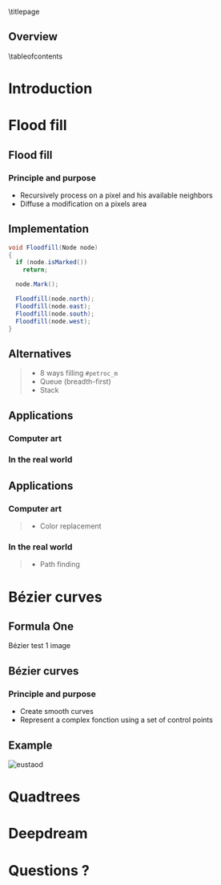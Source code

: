﻿\titlepage

## Overview
\tableofcontents

# Introduction



# Flood fill

## Flood fill

### Principle and purpose
- Recursively process on a pixel and his available neighbors
- Diffuse a modification on a pixels area

## Implementation

```cs
void Floodfill(Node node)
{
  if (node.isMarked())
    return;

  node.Mark();

  Floodfill(node.north);
  Floodfill(node.east);
  Floodfill(node.south);
  Floodfill(node.west);
}
```

## Alternatives

> - 8 ways filling `#petroc_m`
> - Queue (breadth-first)
> - Stack

## Applications

### Computer art

### In the real world

## Applications

### Computer art
> - Color replacement

### In the real world
> - Path finding



# Bézier curves

## Formula One

Bézier test 1 image

## Bézier curves

### Principle and purpose
- Create smooth curves
- Represent a complex fonction using a set of control points

## Example

![eustaod](imgbezier.jpg)



# Quadtrees

# Deepdream

# Questions ?
